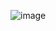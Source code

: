 
![image](https://user-images.githubusercontent.com/72241207/168463072-edce3e1d-6ac0-49e7-b14b-598150701dac.png)
